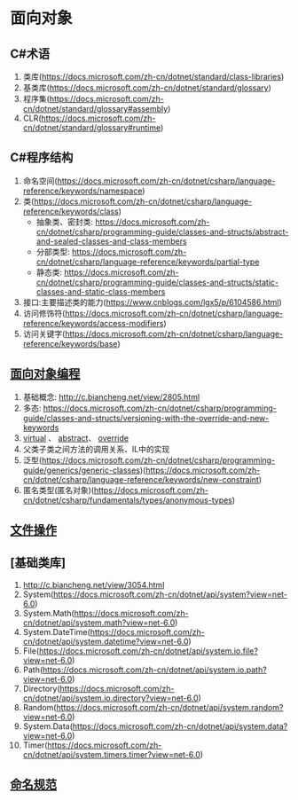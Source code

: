 # 面向对象

## C#术语
1. 类库(https://docs.microsoft.com/zh-cn/dotnet/standard/class-libraries)
2. 基类库(https://docs.microsoft.com/zh-cn/dotnet/standard/glossary)
3. 程序集(https://docs.microsoft.com/zh-cn/dotnet/standard/glossary#assembly)
4. CLR(https://docs.microsoft.com/zh-cn/dotnet/standard/glossary#runtime)

## C#程序结构
1. 命名空间(https://docs.microsoft.com/zh-cn/dotnet/csharp/language-reference/keywords/namespace)
2. 类(https://docs.microsoft.com/zh-cn/dotnet/csharp/language-reference/keywords/class)
    - 抽象类、密封类: https://docs.microsoft.com/zh-cn/dotnet/csharp/programming-guide/classes-and-structs/abstract-and-sealed-classes-and-class-members
    - 分部类型: https://docs.microsoft.com/zh-cn/dotnet/csharp/language-reference/keywords/partial-type
    - 静态类: https://docs.microsoft.com/zh-cn/dotnet/csharp/programming-guide/classes-and-structs/static-classes-and-static-class-members
3. 接口:主要描述类的能力(https://www.cnblogs.com/lgx5/p/6104586.html)
4. 访问修饰符(https://docs.microsoft.com/zh-cn/dotnet/csharp/language-reference/keywords/access-modifiers)
5. 访问关键字(https://docs.microsoft.com/zh-cn/dotnet/csharp/language-reference/keywords/base)


## [面向对象编程](https://docs.microsoft.com/zh-cn/dotnet/csharp/fundamentals/object-oriented/)
1. 基础概念: http://c.biancheng.net/view/2805.html
2. 多态: https://docs.microsoft.com/zh-cn/dotnet/csharp/programming-guide/classes-and-structs/versioning-with-the-override-and-new-keywords
4. [virtual](https://docs.microsoft.com/zh-cn/dotnet/csharp/language-reference/keywords/virtual) 、 [abstract](https://docs.microsoft.com/zh-cn/dotnet/csharp/language-reference/keywords/abstract)、 [override](https://docs.microsoft.com/zh-cn/dotnet/csharp/language-reference/keywords/abstract)
5. 父类子类之间方法的调用关系、IL中的实现
6. 泛型(https://docs.microsoft.com/zh-cn/dotnet/csharp/programming-guide/generics/generic-classes)(https://docs.microsoft.com/zh-cn/dotnet/csharp/language-reference/keywords/new-constraint)
7. 匿名类型(匿名对象)(https://docs.microsoft.com/zh-cn/dotnet/csharp/fundamentals/types/anonymous-types)


## [文件操作](https://docs.microsoft.com/zh-cn/dotnet/csharp/programming-guide/file-system/how-to-iterate-through-a-directory-tree)

## [基础类库]
1. http://c.biancheng.net/view/3054.html
2. System(https://docs.microsoft.com/zh-cn/dotnet/api/system?view=net-6.0)
2. System.Math(https://docs.microsoft.com/zh-cn/dotnet/api/system.math?view=net-6.0)
3. System.DateTime(https://docs.microsoft.com/zh-cn/dotnet/api/system.datetime?view=net-6.0)
4. File(https://docs.microsoft.com/zh-cn/dotnet/api/system.io.file?view=net-6.0)
5. Path(https://docs.microsoft.com/zh-cn/dotnet/api/system.io.path?view=net-6.0)
6. Directory(https://docs.microsoft.com/zh-cn/dotnet/api/system.io.directory?view=net-6.0)
7. Random(https://docs.microsoft.com/zh-cn/dotnet/api/system.random?view=net-6.0)
8. System.Data(https://docs.microsoft.com/zh-cn/dotnet/api/system.data?view=net-6.0)
9. Timer(https://docs.microsoft.com/zh-cn/dotnet/api/system.timers.timer?view=net-6.0)

## [命名规范](https://docs.microsoft.com/zh-cn/dotnet/standard/design-guidelines/naming-guidelines)


